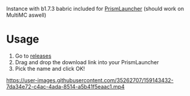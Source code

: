 Instance with b1.7.3 babric included for [PrismLauncher](https://github.com/PrismLauncher/PrismLauncher) (should work on MultiMC aswell)

# Usage
1. Go to [releases](https://github.com/Glass-Series/babric-prism-instance/releases)
2. Drag and drop the download link into your PrismLauncher
3. Pick the name and click OK!

https://user-images.githubusercontent.com/35262707/159143432-7da34e72-c4ac-4ada-8514-a5b41f5eaac1.mp4
